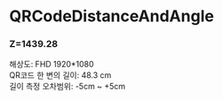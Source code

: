 # QRCodeDistanceAndAngle
### Z=1439.28
해상도: FHD 1920*1080  
QR코드 한 변의 길이: 48.3 cm  
길이 측정 오차범위: -5cm ~ +5cm